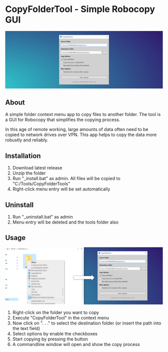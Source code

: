 # CopyFolderTool - Simple Robocopy GUI

![Image of application on gradient](_images/header-image.jpg?raw=true "Image of application on gradient")

## About

A simple folder context menu app to copy files to another folder. The tool is a GUI for Robocopy that simplifies the copying process.

In this age of remote working, large amounts of data often need to be copied to network drives over VPN. This app helps to copy the data more robustly and reliably.

## Installation

1. Download latest release
2. Unzip the folder
3. Run "_install.bat" as admin. All files will be copied to "C:/Tools/CopyFolderTools" 
4. Right-click menu entry will be set automatically

## Uninstall

1. Run "_uninstall.bat" as admin
2. Menu entry will be deleted and the tools folder also
   
## Usage

![Image of application for instruction](_images/instruction-image.jpg?raw=true "Image of application for instruction")

1. Right-click on the folder you want to copy
2. Execute "CopyFolderTool" in the context menu
3. Now click on ". . ." to select the destination folder (or insert the path into the text field)
4. Select options by enable the checkboxes
5. Start copying by pressing the button
6. A commandline window will open and show the copy process
